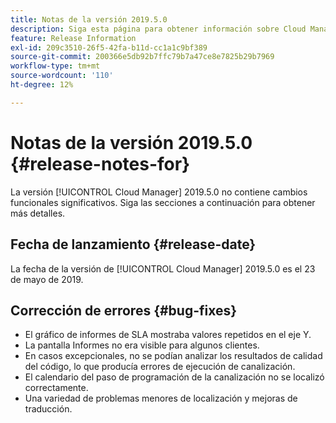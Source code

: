 ```yaml
---
title: Notas de la versión 2019.5.0
description: Siga esta página para obtener información sobre Cloud Manager 2019.5.0.
feature: Release Information
exl-id: 209c3510-26f5-42fa-b11d-cc1a1c9bf389
source-git-commit: 200366e5db92b7ffc79b7a47ce8e7825b29b7969
workflow-type: tm+mt
source-wordcount: '110'
ht-degree: 12%

---
```


# Notas de la versión 2019.5.0 {#release-notes-for}

La versión [!UICONTROL Cloud Manager] 2019.5.0 no contiene cambios funcionales significativos. Siga las secciones a continuación para obtener más detalles.

## Fecha de lanzamiento {#release-date}

La fecha de la versión de [!UICONTROL Cloud Manager] 2019.5.0 es el 23 de mayo de 2019.


## Corrección de errores {#bug-fixes}

* El gráfico de informes de SLA mostraba valores repetidos en el eje Y.
* La pantalla Informes no era visible para algunos clientes.
* En casos excepcionales, no se podían analizar los resultados de calidad del código, lo que producía errores de ejecución de canalización.
* El calendario del paso de programación de la canalización no se localizó correctamente.
* Una variedad de problemas menores de localización y mejoras de traducción.

